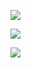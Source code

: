 ![](https://github-readme-stats.vercel.app/api/top-langs/?username=Treelefe&theme=dark&layout=compact)

![](https://github-readme-stats.vercel.app/api?username=&show_icons=true&theme=dark&count_private=true)

![](https://activity-graph.herokuapp.com/graph?username=你的GithubTreelefe&theme=github)
